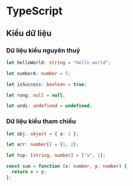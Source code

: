 # TypeScript

## Kiểu dữ liệu

### Dữ liệu kiểu nguyên thuỷ

```typescript
let helloWorld: string = "Hello world";

let numberA: number = 5;

let isSuccess: boolean = true;

let rong: null = null;

let undi: undefined = undefined;
```

### Dữ liệu kiểu tham chiếu

```typescript
let obj: object = { a: 1 };

let arr: number[] = [1, 2];

let tup: [string, number] = ["a", 1];

const sum = function (x: number, y: number) {
  return x + y;
};
```

